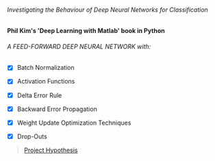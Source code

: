 ###### Investigating the Behaviour of Deep Neural Networks for Classification
#### Phil Kim's 'Deep Learning with Matlab' book in Python

######  A FEED-FORWARD DEEP NEURAL NETWORK with:
- [x] Batch Normalization
- [x] Activation Functions
- [x] Delta Error Rule
- [x] Backward Error Propagation
- [x] Weight Update Optimization Techniques
- [x] Drop-Outs




> [Project Hypothesis](https://www.researchgate.net/project/Investigating-the-Behaviour-of-Deep-Neural-Networks)
